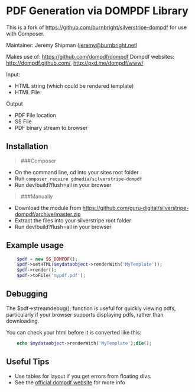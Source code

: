 # PDF Generation via DOMPDF Library

This is a fork of https://github.com/burnbright/silverstripe-dompdf for use with Composer.

Maintainer: Jeremy Shipman (jeremy@burnbright.net)

Makes use of: https://github.com/dompdf/dompdf 
Dompdf websites: http://dompdf.github.com/, http://pxd.me/dompdf/www/

Input:

 * HTML string (which could be rendered template)
 * HTML File
 
Output

 * PDF File location
 * SS File
 * PDF binary stream to browser

## Installation
>###Composer
* On the command line, cd into your sites root folder
* Run `composer require gdmedia/silverstripe-dompdf`
* Run dev/build?flush=all in your browser

>###Manually
* Download the module from https://github.com/guru-digital/silverstripe-dompdf/archive/master.zip
* Extract the files into your silverstripe root folder
* Run dev/build?flush=all in your browser


## Example usage

```php
	$pdf = new SS_DOMPDF();
	$pdf->setHTML($mydataobject->renderWith('MyTemplate'));
	$pdf->render();
	$pdf->toFile('mypdf.pdf');
```
	
## Debugging

The $pdf->streamdebug(); function is useful for quickly viewing pdfs, particularly
if your browser supports displaying pdfs, rather than downloading.

You can check your html before it is converted like this:

```php
	echo $mydataobject->renderWith('MyTemplate');die();
```
	
## Useful Tips

 * Use tables for layout if you get errors from floating divs.
 * See the [official dompdf website](http://pxd.me/dompdf/www/) for more info